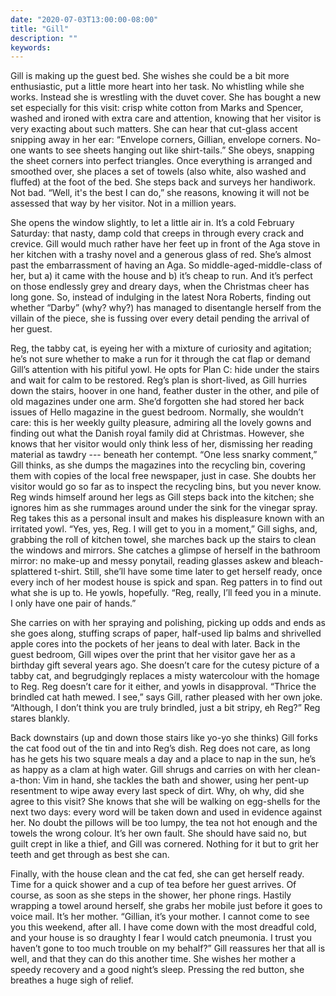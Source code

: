 ```yaml
---
date: "2020-07-03T13:00:00-08:00"
title: "Gill"
description: ""
keywords:
---
```


Gill is making up the guest bed. She wishes she could be a bit more enthusiastic, put a little more
heart into her task. No whistling while she works. Instead she is wrestling with the duvet
cover. She has bought a new set especially for this visit: crisp white cotton from Marks and
Spencer, washed and ironed with extra care and attention, knowing that her visitor is very exacting
about such matters. She can hear that cut-glass accent snipping away in her ear: “Envelope corners,
Gillian, envelope corners. No-one wants to see sheets hanging out like shirt-tails.” She obeys,
snapping the sheet corners into perfect triangles. Once everything is arranged and smoothed over,
she places a set of towels (also white, also washed and fluffed) at the foot of the bed. She steps
back and surveys her handiwork. Not bad. “Well, it's the best I can do,” she reasons, knowing it
will not be assessed that way by her visitor. Not in a million years.

She opens the window slightly, to let a little air in. It’s a cold February Saturday: that nasty,
damp cold that creeps in through every crack and crevice. Gill would much rather have her feet up in
front of the Aga stove in her kitchen with a trashy novel and a generous glass of red. She’s almost
past the embarrassment of having an Aga. So middle-aged-middle-class of her, but a) it came with the
house and b) it’s cheap to run. And it’s perfect on those endlessly grey and dreary days, when the
Christmas cheer has long gone.  So, instead of indulging in the latest Nora Roberts, finding out
whether “Darby” (why? why?) has managed to disentangle herself from the villain of the piece, she is
fussing over every detail pending the arrival of her guest.

Reg, the tabby cat, is eyeing her with a mixture of curiosity and agitation; he’s not sure whether
to make a run for it through the cat flap or demand Gill’s attention with his pitiful yowl. He opts
for Plan C: hide under the stairs and wait for calm to be restored. Reg’s plan is short-lived, as
Gill hurries down the stairs, hoover in one hand, feather duster in the other, and pile of old
magazines under one arm. She’d forgotten she had stored her back issues of Hello magazine in the
guest bedroom. Normally, she wouldn’t care: this is her weekly guilty pleasure, admiring all the
lovely gowns and finding out what the Danish royal family did at Christmas. However, she knows that
her visitor would only think less of her, dismissing her reading material as tawdry --- beneath her
contempt. “One less snarky comment,” Gill thinks, as she dumps the magazines into the recycling bin,
covering them with copies of the local free newspaper, just in case. She doubts her visitor would go
so far as to inspect the recycling bins, but you never know. Reg winds himself around her legs as
Gill steps back into the kitchen; she ignores him as she rummages around under the sink for the
vinegar spray. Reg takes this as a personal insult and makes his displeasure known with an irritated
yowl. “Yes, yes, Reg. I will get to you in a moment,” Gill sighs, and, grabbing the roll of kitchen
towel, she marches back up the stairs to clean the windows and mirrors. She catches a glimpse of
herself in the bathroom mirror: no make-up and messy ponytail, reading glasses askew and
bleach-splattered t-shirt. Still, she’ll have some time later to get herself ready, once every inch
of her modest house is spick and span. Reg patters in to find out what she is up to. He yowls,
hopefully. “Reg, really, I’ll feed you in a minute. I only have one pair of hands.”

She carries on with her spraying and polishing, picking up odds and ends as she goes along, stuffing
scraps of paper, half-used lip balms and shrivelled apple cores into the pockets of her jeans to
deal with later. Back in the guest bedroom, Gill wipes over the print that her visitor gave her as a
birthday gift several years ago. She doesn’t care for the cutesy picture of a tabby cat, and
begrudgingly replaces a misty watercolour with the homage to Reg. Reg doesn’t care for it either,
and yowls in disapproval. “Thrice the brindled cat hath mewed. I see,” says Gill, rather pleased
with her own joke. “Although, I don’t think you are truly brindled, just a bit stripy, eh Reg?” Reg
stares blankly.

Back downstairs (up and down those stairs like yo-yo she thinks) Gill forks the cat food out of the
tin and into Reg’s dish. Reg does not care, as long has he gets his two square meals a day and a
place to nap in the sun, he’s as happy as a clam at high water. Gill shrugs and carries on with her
clean-a-thon: Vim in hand, she tackles the bath and shower, using her pent-up resentment to wipe
away every last speck of dirt. Why, oh why, did she agree to this visit? She knows that she will be
walking on egg-shells for the next two days: every word will be taken down and used in evidence
against her. No doubt the pillows will be too lumpy, the tea not hot enough and the towels the wrong
colour. It’s her own fault. She should have said no, but guilt crept in like a thief, and Gill was
cornered. Nothing for it but to grit her teeth and get through as best she can.

Finally, with the house clean and the cat fed, she can get herself ready. Time for a quick shower
and a cup of tea before her guest arrives. Of course, as soon as she steps in the shower, her phone
rings. Hastily wrapping a towel around herself, she grabs her mobile just before it goes to voice
mail. It’s her mother. “Gillian, it’s your mother. I cannot come to see you this weekend, after
all. I have come down with the most dreadful cold, and your house is so draughty I fear I would
catch pneumonia. I trust you haven’t gone to too much trouble on my behalf?” Gill reassures her that
all is well, and that they can do this another time. She wishes her mother a speedy recovery and a
good night’s sleep. Pressing the red button, she breathes a huge sigh of relief.
